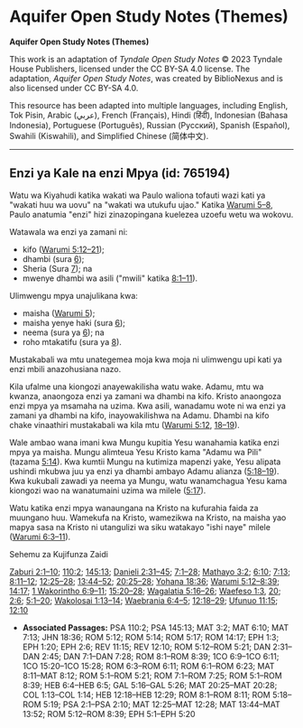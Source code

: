 # Aquifer Open Study Notes (Themes)

**Aquifer Open Study Notes (Themes)**

This work is an adaptation of *Tyndale Open Study Notes* © 2023 Tyndale House Publishers, licensed under the CC BY\-SA 4\.0 license. The adaptation, *Aquifer Open Study Notes*, was created by BiblioNexus and is also licensed under CC BY\-SA 4\.0\.

This resource has been adapted into multiple languages, including English, Tok Pisin, Arabic (عربي), French (Français), Hindi (हिंदी), Indonesian (Bahasa Indonesia), Portuguese (Português), Russian (Русский), Spanish (Español), Swahili (Kiswahili), and Simplified Chinese (简体中文).



--------------------------------

## Enzi ya Kale na enzi Mpya (id: 765194)

Watu wa Kiyahudi katika wakati wa Paulo waliona tofauti wazi kati ya "wakati huu wa uovu" na "wakati wa utukufu ujao." Katika [Warumi 5–8](https://ref.ly/Rom5:1-Rom8:39), Paulo anatumia "enzi" hizi zinazopingana kuelezea uzoefu wetu wa wokovu.

Watawala wa enzi ya zamani ni:

* kifo ([Warumi 5:12–21](https://ref.ly/Rom5:12-Rom5:21));
* dhambi (sura [6](https://ref.ly/Rom6:1-Rom6:23));
* Sheria (Sura [7](https://ref.ly/Rom7:1-Rom7:25)); na
* mwenye dhambi wa asili ("mwili" katika [8:1–11](https://ref.ly/Rom8:1-Rom8:11)).

Ulimwengu mpya unajulikana kwa:

* maisha ([Warumi 5](https://ref.ly/Rom5:1-Rom5:21));
* maisha yenye haki (sura [6](https://ref.ly/Rom6:1-Rom6:23));
* neema (sura ya [6](https://ref.ly/Rom6:1-Rom6:23)); na
* roho mtakatifu (sura ya [8](https://ref.ly/Rom8:1-Rom8:39)).

Mustakabali wa mtu unategemea moja kwa moja ni ulimwengu upi kati ya enzi mbili anazohusiana nazo.

Kila ufalme una kiongozi anayewakilisha watu wake. Adamu, mtu wa kwanza, anaongoza enzi ya zamani wa dhambi na kifo. Kristo anaongoza enzi mpya ya msamaha na uzima. Kwa asili, wanadamu wote ni wa enzi ya zamani ya dhambi na kifo, inayowakilishwa na Adamu. Dhambi na kifo chake vinaathiri mustakabali wa kila mtu ([Warumi 5:12](https://ref.ly/Rom5:12), [18–19](https://ref.ly/Rom5:18-Rom5:19)).

Wale ambao wana imani kwa Mungu kupitia Yesu wanahamia katika enzi mpya ya maisha. Mungu alimteua Yesu Kristo kama "Adamu wa Pili" (tazama [5:14](https://ref.ly/Rom5:14)). Kwa kumtii Mungu na kutimiza mapenzi yake, Yesu alipata ushindi mkubwa juu ya enzi ya dhambi ambayo Adamu alianza ([5:18–19](https://ref.ly/Rom5:18-Rom5:19)). Kwa kukubali zawadi ya neema ya Mungu, watu wanamchagua Yesu kama kiongozi wao na wanatumaini uzima wa milele ([5:17](https://ref.ly/Rom5:17)).

Watu katika enzi mpya wanaungana na Kristo na kufurahia faida za muungano huu. Wamekufa na Kristo, wamezikwa na Kristo, na maisha yao mapya sasa na Kristo ni utangulizi wa siku watakayo "ishi naye" milele ([Warumi 6:3–11](https://ref.ly/Rom6:3-Rom6:11)).

Sehemu za Kujifunza Zaidi

[Zaburi 2:1–10](https://ref.ly/Ps2:1-Ps2:10); [110:2](https://ref.ly/Ps110:2); [145:13](https://ref.ly/Ps145:13); [Danieli 2:31–45](https://ref.ly/Dan2:31-Dan2:45); [7:1–28](https://ref.ly/Dan7:1-Dan7:28); [Mathayo 3:2](https://ref.ly/Matt3:2); [6:10](https://ref.ly/Matt6:10); [7:13](https://ref.ly/Matt7:13); [8:11–12](https://ref.ly/Matt8:11-Matt8:12); [12:25–28](https://ref.ly/Matt12:25-Matt12:28); [13:44–52](https://ref.ly/Matt13:44-Matt13:52); [20:25–28](https://ref.ly/Matt20:25-Matt20:28); [Yohana 18:36](https://ref.ly/John18:36); [Warumi 5:12–8:39](https://ref.ly/Rom5:12-Rom8:39); [14:17](https://ref.ly/Rom14:17); [1 Wakorintho 6:9–11](https://ref.ly/1Cor6:9-1Cor6:11); [15:20–28](https://ref.ly/1Cor15:20-1Cor15:28); [Wagalatia 5:16–26](https://ref.ly/Gal5:16-Gal5:26); [Waefeso 1:3](https://ref.ly/Eph1:3), [20](https://ref.ly/Eph1:20); [2:6](https://ref.ly/Eph2:6); [5:1–20](https://ref.ly/Eph5:1-Eph5:20); [Wakolosai 1:13–14](https://ref.ly/Col1:13-Col1:14); [Waebrania 6:4–5](https://ref.ly/Heb6:4-Heb6:5); [12:18–29](https://ref.ly/Heb12:18-Heb12:29); [Ufunuo 11:15](https://ref.ly/Rev11:15); [12:10](https://ref.ly/Rev12:10)

* **Associated Passages:** PSA 110:2; PSA 145:13; MAT 3:2; MAT 6:10; MAT 7:13; JHN 18:36; ROM 5:12; ROM 5:14; ROM 5:17; ROM 14:17; EPH 1:3; EPH 1:20; EPH 2:6; REV 11:15; REV 12:10; ROM 5:12–ROM 5:21; DAN 2:31–DAN 2:45; DAN 7:1–DAN 7:28; ROM 8:1–ROM 8:39; 1CO 6:9–1CO 6:11; 1CO 15:20–1CO 15:28; ROM 6:3–ROM 6:11; ROM 6:1–ROM 6:23; MAT 8:11–MAT 8:12; ROM 5:1–ROM 5:21; ROM 7:1–ROM 7:25; ROM 5:1–ROM 8:39; HEB 6:4–HEB 6:5; GAL 5:16–GAL 5:26; MAT 20:25–MAT 20:28; COL 1:13–COL 1:14; HEB 12:18–HEB 12:29; ROM 8:1–ROM 8:11; ROM 5:18–ROM 5:19; PSA 2:1–PSA 2:10; MAT 12:25–MAT 12:28; MAT 13:44–MAT 13:52; ROM 5:12–ROM 8:39; EPH 5:1–EPH 5:20


